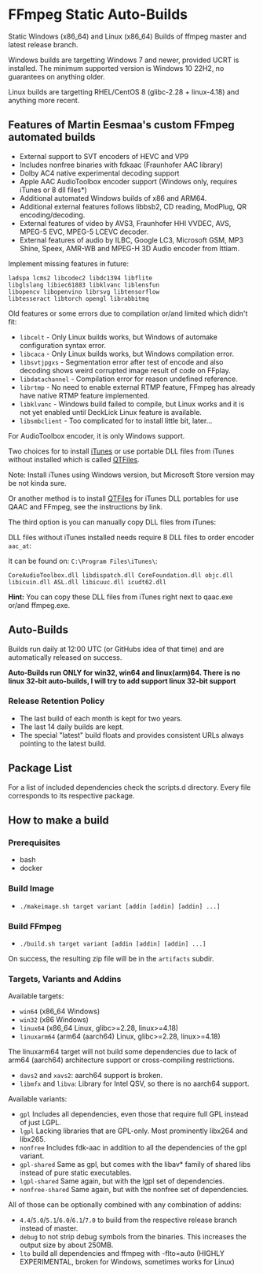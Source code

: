 # FFmpeg Static Auto-Builds

Static Windows (x86_64) and Linux (x86_64) Builds of ffmpeg master and latest release branch.

Windows builds are targetting Windows 7 and newer, provided UCRT is installed.
The minimum supported version is Windows 10 22H2, no guarantees on anything older.

Linux builds are targetting RHEL/CentOS 8 (glibc-2.28 + linux-4.18) and anything more recent.

## Features of Martin Eesmaa's custom FFmpeg automated builds

- External support to SVT encoders of HEVC and VP9
- Includes nonfree binaries with fdkaac (Fraunhofer AAC library)
- Dolby AC4 native experimental decoding support
- Apple AAC AudioToolbox encoder support (Windows only, requires iTunes or 8 dll files*)
- Additional automated Windows builds of x86 and ARM64.
- Additional external features follows libbsb2, CD reading, ModPlug, QR encoding/decoding.
- External features of video by AVS3, Fraunhofer HHI VVDEC, AVS, MPEG-5 EVC, MPEG-5 LCEVC decoder.
- External features of audio by ILBC, Google LC3, Microsoft GSM, MP3 Shine, Speex, AMR-WB and MPEG-H 3D Audio encoder from Ittiam.

Implement missing features in future:

```
ladspa lcms2 libcodec2 libdc1394 libflite
libglslang libiec61883 libklvanc liblensfun
libopencv libopenvino librsvg libtensorflow 
libtesseract libtorch opengl librabbitmq 
```

Old features or some errors due to compilation or/and limited which didn't fit:

* `libcelt` - Only Linux builds works, but Windows of automake configuration syntax error.
* `libcaca` - Only Linux builds works, but Windows compilation error.
* `libsvtjpgxs` - Segmentation error after test of encode and also decoding shows weird corrupted image result of code on FFplay.
* `libdatachannel` - Compilation error for reason undefined reference.
* `librtmp` - No need to enable external RTMP feature, FFmpeg has already have native RTMP feature implemented.
* `libklvanc` - Windows build failed to compile, but Linux works and it is not yet enabled until DeckLick Linux feature is available.
* `libsmbclient` - Too complicated for to install little bit, later...

For AudioToolbox encoder, it is only Windows support.

Two choices for to install [iTunes](https://www.apple.com/itunes/) or use portable DLL files from iTunes without installed which is called [QTFiles](https://github.com/AnimMouse/QTFiles).

Note: Install iTunes using Windows version, but Microsoft Store version may be not kinda sure.

Or another method is to install [QTFiles](https://github.com/AnimMouse/QTFiles) for iTunes DLL portables for use QAAC and FFmpeg, see the instructions by link.

The third option is you can manually copy DLL files from iTunes:

DLL files without iTunes installed needs require 8 DLL files to order encoder `aac_at`:

It can be found on: `C:\Program Files\iTunes\`:

```
CoreAudioToolbox.dll libdispatch.dll CoreFoundation.dll objc.dll libicuin.dll ASL.dll libicuuc.dll icudt62.dll
```

**Hint:** You can copy these DLL files from iTunes right next to qaac.exe or/and ffmpeg.exe.

## Auto-Builds

Builds run daily at 12:00 UTC (or GitHubs idea of that time) and are automatically released on success.

**Auto-Builds run ONLY for win32, win64 and linux(arm)64. There is no linux 32-bit auto-builds, I will try to add support linux 32-bit support**

### Release Retention Policy

- The last build of each month is kept for two years.
- The last 14 daily builds are kept.
- The special "latest" build floats and provides consistent URLs always pointing to the latest build.

## Package List

For a list of included dependencies check the scripts.d directory.
Every file corresponds to its respective package.

## How to make a build

### Prerequisites

* bash
* docker

### Build Image

* `./makeimage.sh target variant [addin [addin] [addin] ...]`

### Build FFmpeg

* `./build.sh target variant [addin [addin] [addin] ...]`

On success, the resulting zip file will be in the `artifacts` subdir.

### Targets, Variants and Addins

Available targets:
* `win64` (x86_64 Windows)
* `win32` (x86 Windows)
* `linux64` (x86_64 Linux, glibc>=2.28, linux>=4.18)
* `linuxarm64` (arm64 (aarch64) Linux, glibc>=2.28, linux>=4.18)

The linuxarm64 target will not build some dependencies due to lack of arm64 (aarch64) architecture support or cross-compiling restrictions.

* `davs2` and `xavs2`: aarch64 support is broken.
* `libmfx` and `libva`: Library for Intel QSV, so there is no aarch64 support.

Available variants:
* `gpl` Includes all dependencies, even those that require full GPL instead of just LGPL.
* `lgpl` Lacking libraries that are GPL-only. Most prominently libx264 and libx265.
* `nonfree` Includes fdk-aac in addition to all the dependencies of the gpl variant.
* `gpl-shared` Same as gpl, but comes with the libav* family of shared libs instead of pure static executables.
* `lgpl-shared` Same again, but with the lgpl set of dependencies.
* `nonfree-shared` Same again, but with the nonfree set of dependencies.

All of those can be optionally combined with any combination of addins:
* `4.4`/`5.0`/`5.1`/`6.0`/`6.1`/`7.0` to build from the respective release branch instead of master.
* `debug` to not strip debug symbols from the binaries. This increases the output size by about 250MB.
* `lto` build all dependencies and ffmpeg with -flto=auto (HIGHLY EXPERIMENTAL, broken for Windows, sometimes works for Linux)
